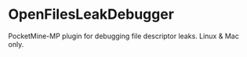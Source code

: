 # OpenFilesLeakDebugger

PocketMine-MP plugin for debugging file descriptor leaks. Linux & Mac only.
